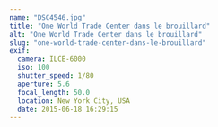 ```yaml
---
name: "DSC4546.jpg"
title: "One World Trade Center dans le brouillard"
alt: "One World Trade Center dans le brouillard"
slug: "one-world-trade-center-dans-le-brouillard"
exif:
  camera: ILCE-6000
  iso: 100
  shutter_speed: 1/80
  aperture: 5.6
  focal_length: 50.0
  location: New York City, USA
  date: 2015-06-18 16:29:15
---
```

